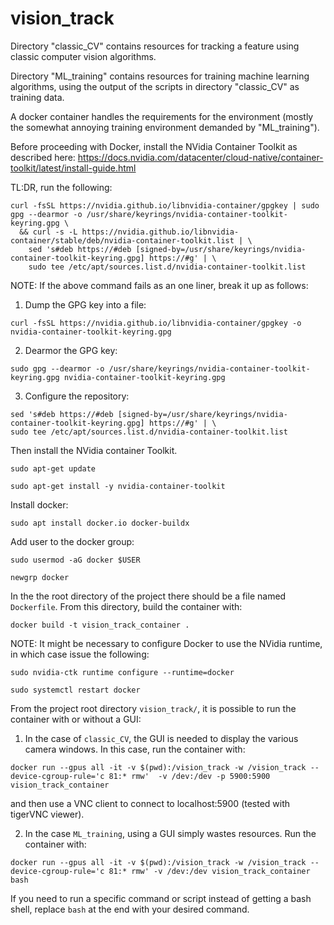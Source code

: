 # vision_track

Directory "classic_CV" contains resources for tracking a feature using classic computer vision algorithms.

Directory "ML_training" contains resources for training machine learning algorithms, using the output of the scripts in directory "classic_CV" as training data.


A docker container handles the requirements for the environment (mostly the somewhat annoying training environment demanded by "ML_training").

Before proceeding with Docker, install the NVidia Container Toolkit as described here:
https://docs.nvidia.com/datacenter/cloud-native/container-toolkit/latest/install-guide.html

TL:DR, run the following:

```
curl -fsSL https://nvidia.github.io/libnvidia-container/gpgkey | sudo gpg --dearmor -o /usr/share/keyrings/nvidia-container-toolkit-keyring.gpg \
  && curl -s -L https://nvidia.github.io/libnvidia-container/stable/deb/nvidia-container-toolkit.list | \
    sed 's#deb https://#deb [signed-by=/usr/share/keyrings/nvidia-container-toolkit-keyring.gpg] https://#g' | \
    sudo tee /etc/apt/sources.list.d/nvidia-container-toolkit.list
```


NOTE: If the above command fails as an one liner, break it up as follows:
1. Dump the GPG key into a file:
```
curl -fsSL https://nvidia.github.io/libnvidia-container/gpgkey -o nvidia-container-toolkit-keyring.gpg
```
2. Dearmor the GPG key:
```
sudo gpg --dearmor -o /usr/share/keyrings/nvidia-container-toolkit-keyring.gpg nvidia-container-toolkit-keyring.gpg
```
3. Configure the repository:
```curl -s -L https://nvidia.github.io/libnvidia-container/stable/deb/nvidia-container-toolkit.list | \
sed 's#deb https://#deb [signed-by=/usr/share/keyrings/nvidia-container-toolkit-keyring.gpg] https://#g' | \
sudo tee /etc/apt/sources.list.d/nvidia-container-toolkit.list
```

Then install the NVidia container Toolkit.

```
sudo apt-get update
```

```
sudo apt-get install -y nvidia-container-toolkit
```


Install docker:

```
sudo apt install docker.io docker-buildx
```

Add user to the docker group:

```
sudo usermod -aG docker $USER
```

```
newgrp docker
```


In the the root directory of the project there should be a file named `Dockerfile`. From this directory, build the container with:

```
docker build -t vision_track_container .
```

NOTE: It might be necessary to configure Docker to use the NVidia runtime, in which case issue the following:
```
sudo nvidia-ctk runtime configure --runtime=docker
```

```
sudo systemctl restart docker
```


From the project root directory `vision_track/`, it is possible to run the container with or without a GUI:

1. In the case of `classic_CV`, the GUI is needed to display the various camera windows. In this case, run the container with:
```
docker run --gpus all -it -v $(pwd):/vision_track -w /vision_track --device-cgroup-rule='c 81:* rmw'  -v /dev:/dev -p 5900:5900 vision_track_container
```
and then use a VNC client to connect to localhost:5900 (tested with tigerVNC viewer).

2. In the case `ML_training`, using a GUI simply wastes resources. Run the container with:
```
docker run --gpus all -it -v $(pwd):/vision_track -w /vision_track --device-cgroup-rule='c 81:* rmw' -v /dev:/dev vision_track_container  bash
```
If you need to run a specific command or script instead of getting a bash shell, replace `bash` at the end with your desired command.
